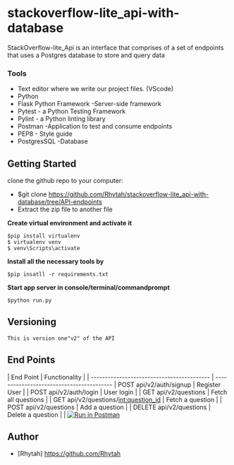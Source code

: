 # stackoverflow-lite_api-with-database

StackOverflow-lite_Api is an interface that comprises of a set of endpoints that uses a Postgres database to store and query data

### Tools

* Text editor where we write our project files. (VScode)
* Python
* Flask Python Framework -Server-side framework
* Pytest - a Python Testing Framework
* Pylint - a Python linting library 
* Postman -Application to test and consume endpoints
* PEP8 - Style guide
* PostgresSQL -Database


## Getting Started

clone the github repo to your computer:
* $git clone https://github.com/Rhytah/stackoverflow-lite_api-with-database/tree/API-endpoints
* Extract the zip file to another file

**Create virtual environment and activate it**
```
$pip install virtualenv
$ virtualenv venv
$ venv\Scripts\activate
``` 
 **Install all the necessary tools by**
 ```
 $pip insatll -r requirements.txt
 ```
**Start app server in console/terminal/commandprompt**
```
$python run.py
```
## Versioning
```
This is version one"v2" of the API
```
## End Points
|           End Point                               |            Functionality                   |
|   ------------------------------------------      | ----------------------------------------- |    POST api/v2/auth/signup                        |             Register User               |
|    POST api/v2/auth/login                         |             User login                  |
|     GET  api/v2/questions                         |             Fetch all questions         |
|     GET  api/v2/questions/<int:question_id>       |             Fetch a question            |
|     POST api/v2/questions                         |             Add a question              | 
|     DELETE api/v2/questions                       |             Delete a question           |     |
[![Run in Postman](https://run.pstmn.io/button.svg)](https://app.getpostman.com/run-collection/54ad26ca67837aa2a626)

## Author
- [Rhytah] https://github.com/Rhytah



